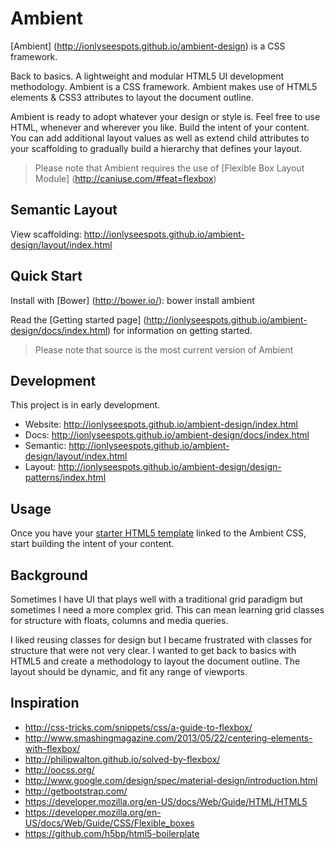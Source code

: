 # Ambient

[Ambient] (http://ionlyseespots.github.io/ambient-design) is a CSS framework.

Back to basics. A lightweight and modular HTML5 UI development methodology. Ambient is a CSS framework. Ambient makes use of HTML5 elements & CSS3 attributes to layout the document outline.

Ambient is ready to adopt whatever your design or style is. Feel free to use HTML, whenever and wherever you like. Build the intent of your content. You can add additional layout values as well as extend child attributes to your scaffolding to gradually build a hierarchy that defines your layout.

> Please note that Ambient requires the use of [Flexible Box Layout Module] (http://caniuse.com/#feat=flexbox)

## Semantic Layout

View scaffolding: http://ionlyseespots.github.io/ambient-design/layout/index.html

## Quick Start

Install with [Bower] (http://bower.io/): bower install ambient

Read the [Getting started page] (http://ionlyseespots.github.io/ambient-design/docs/index.html) for information on getting started.

> Please note that source is the most current version of Ambient

## Development

This project is in early development.

* Website: http://ionlyseespots.github.io/ambient-design/index.html
* Docs: http://ionlyseespots.github.io/ambient-design/docs/index.html
* Semantic: http://ionlyseespots.github.io/ambient-design/layout/index.html
* Layout: http://ionlyseespots.github.io/ambient-design/design-patterns/index.html

## Usage

Once you have your [starter HTML5 template](http://ionlyseespots.github.io/ambient-design/examples/starter-template/index.html) linked to the Ambient CSS, start building the intent of your content.

## Background

Sometimes I have UI that plays well with a traditional grid paradigm but sometimes I need a more complex grid. This can mean learning grid classes for structure with floats, columns and media queries.

I liked reusing classes for design but I became frustrated with classes for structure that were not very clear. I wanted to get back to basics with HTML5 and create a methodology to layout the document outline. The layout should be dynamic, and fit any range of viewports. 

## Inspiration

* http://css-tricks.com/snippets/css/a-guide-to-flexbox/
* http://www.smashingmagazine.com/2013/05/22/centering-elements-with-flexbox/
* http://philipwalton.github.io/solved-by-flexbox/
* http://oocss.org/
* http://www.google.com/design/spec/material-design/introduction.html
* http://getbootstrap.com/
* https://developer.mozilla.org/en-US/docs/Web/Guide/HTML/HTML5
* https://developer.mozilla.org/en-US/docs/Web/Guide/CSS/Flexible_boxes
* https://github.com/h5bp/html5-boilerplate